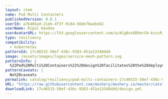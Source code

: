 ```yaml
---
layout: item
name: Pod Multi Containers
publishedVersion: 0.0.1
userId: a7b465ad-21eb-4f3f-9c84-56de76aebe62
userName: Ripul Handoo
userAvatarURL: https://lh3.googleusercontent.com/a/ACg8ocKBVmrCH-kszcRj5jpdBR53K1-E7YPUd3-kFmRFGGRN=s96-c
type: resiliency
compatibility:
  - kubernetes
patternId: 17c46515-50ef-436c-9383-451e13348ddd
image: /assets/images/logos/service-mesh-pattern.svg
patternInfo: |
  %22Pod%20Multi%20Containers%22%20design%20facilitates%20the%20deployment%20of%20Kubernetes%20Pods%20that%20consist%20of%20multiple%20containers%2C%20each%20serving%20a%20distinct%20role%20within%20a%20single%20cohesive%20unit.
patternCaveats: |
  No%20caveats
permalink: catalog/resiliency/pod-multi-containers-17c46515-50ef-436c-9383-451e13348ddd.html
URL: "https://raw.githubusercontent.com/meshery/meshery.io/master/catalog/17c46515-50ef-436c-9383-451e13348ddd/0.0.1/design.yml"
downloadLink: 17c46515-50ef-436c-9383-451e13348ddd/design.yml
---
```

